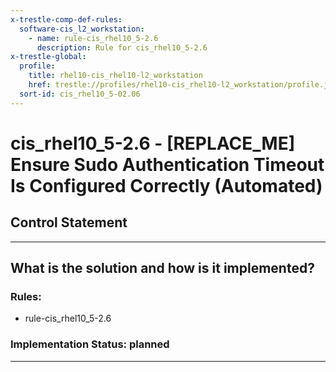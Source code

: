 ```yaml
---
x-trestle-comp-def-rules:
  software-cis_l2_workstation:
    - name: rule-cis_rhel10_5-2.6
      description: Rule for cis_rhel10_5-2.6
x-trestle-global:
  profile:
    title: rhel10-cis_rhel10-l2_workstation
    href: trestle://profiles/rhel10-cis_rhel10-l2_workstation/profile.json
  sort-id: cis_rhel10_5-02.06
---
```


# cis_rhel10_5-2.6 - \[REPLACE_ME\] Ensure Sudo Authentication Timeout Is Configured Correctly (Automated)

## Control Statement

______________________________________________________________________

## What is the solution and how is it implemented?

<!-- For implementation status enter one of: implemented, partial, planned, alternative, not-applicable -->

<!-- Note that the list of rules under ### Rules: is read-only and changes will not be captured after assembly to JSON -->

<!-- Add control implementation description here for control: cis_rhel10_5-2.6 -->

### Rules:

  - rule-cis_rhel10_5-2.6

### Implementation Status: planned

______________________________________________________________________
